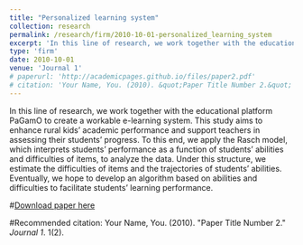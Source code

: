 ```yaml
---
title: "Personalized learning system"
collection: research
permalink: /research/firm/2010-10-01-personalized_learning_system
excerpt: 'In this line of research, we work together with the educational platform PaGamO to create a workable e-learning system. This study aims to enhance rural kids’ academic performance and support teachers in assessing their students’ progress. To this end, we apply the Rasch model, which interprets students’ performance as a function of students’ abilities and difficulties of items, to analyze the data. Under this structure, we estimate the difficulties of items and the trajectories of students’ abilities. Eventually, we hope to develop an algorithm based on abilities and difficulties to facilitate students’ learning performance.'
type: 'firm'
date: 2010-10-01
venue: 'Journal 1'
# paperurl: 'http://academicpages.github.io/files/paper2.pdf'
# citation: 'Your Name, You. (2010). &quot;Paper Title Number 2.&quot; <i>Journal 1</i>. 1(2).'
---
```

In this line of research, we work together with the educational platform PaGamO to create a workable e-learning system. This study aims to enhance rural kids’ academic performance and support teachers in assessing their students’ progress. To this end, we apply the Rasch model, which interprets students’ performance as a function of students’ abilities and difficulties of items, to analyze the data. Under this structure, we estimate the difficulties of items and the trajectories of students’ abilities. Eventually, we hope to develop an algorithm based on abilities and difficulties to facilitate students’ learning performance.

#[Download paper here](http://academicpages.github.io/files/paper2.pdf)

#Recommended citation: Your Name, You. (2010). "Paper Title Number 2." <i>Journal 1</i>. 1(2).
